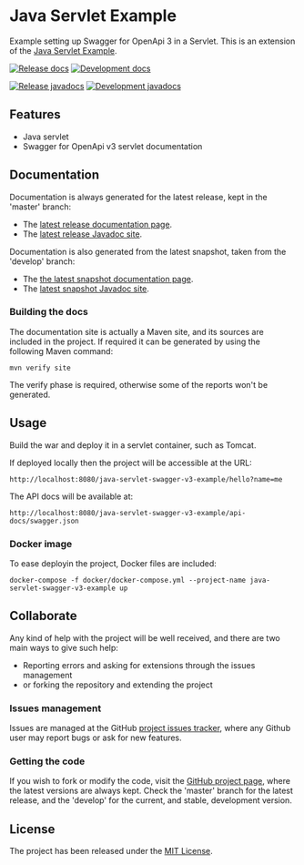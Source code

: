 # Java Servlet Example

Example setting up Swagger for OpenApi 3 in a Servlet. This is an extension of the [Java Servlet Example](https://github.com/Bernardo-MG/java-servlet-example).

[![Release docs](https://img.shields.io/badge/docs-release-blue.svg)][site-release]
[![Development docs](https://img.shields.io/badge/docs-develop-blue.svg)][site-develop]

[![Release javadocs](https://img.shields.io/badge/javadocs-release-blue.svg)][javadoc-release]
[![Development javadocs](https://img.shields.io/badge/javadocs-develop-blue.svg)][javadoc-develop]

## Features

- Java servlet
- Swagger for OpenApi v3 servlet documentation

## Documentation

Documentation is always generated for the latest release, kept in the 'master' branch:

- The [latest release documentation page][site-release].
- The [latest release Javadoc site][javadoc-release].

Documentation is also generated from the latest snapshot, taken from the 'develop' branch:

- The [the latest snapshot documentation page][site-develop].
- The [latest snapshot Javadoc site][javadoc-develop].

### Building the docs

The documentation site is actually a Maven site, and its sources are included in the project. If required it can be generated by using the following Maven command:

```
mvn verify site
```

The verify phase is required, otherwise some of the reports won't be generated.

## Usage

Build the war and deploy it in a servlet container, such as Tomcat.

If deployed locally then the project will be accessible at the URL:

```
http://localhost:8080/java-servlet-swagger-v3-example/hello?name=me
```

The API docs will be available at:

```
http://localhost:8080/java-servlet-swagger-v3-example/api-docs/swagger.json
```

### Docker image

To ease deployin the project, Docker files are included:

```
docker-compose -f docker/docker-compose.yml --project-name java-servlet-swagger-v3-example up
```

## Collaborate

Any kind of help with the project will be well received, and there are two main ways to give such help:

- Reporting errors and asking for extensions through the issues management
- or forking the repository and extending the project

### Issues management

Issues are managed at the GitHub [project issues tracker][issues], where any Github user may report bugs or ask for new features.

### Getting the code

If you wish to fork or modify the code, visit the [GitHub project page][scm], where the latest versions are always kept. Check the 'master' branch for the latest release, and the 'develop' for the current, and stable, development version.

## License

The project has been released under the [MIT License][license].

[issues]: https://github.com/bernardo-mg/java-servlet-swagger-v3-example/issues
[javadoc-develop]: https://docs.bernardomg.com/maven/java-servlet-swagger-v3-example/apidocs
[javadoc-release]: https://docs.bernardomg.com/development/maven/java-servlet-swagger-v3-example/apidocs
[license]: https://www.opensource.org/licenses/mit-license.php
[scm]: https://github.com/bernardo-mg/java-servlet-swagger-v3-example
[site-develop]: https://docs.bernardomg.com/maven/java-servlet-swagger-v3-example
[site-release]: https://docs.bernardomg.com/development/maven/java-servlet-swagger-v3-example
